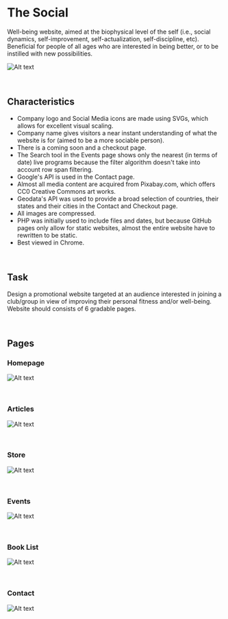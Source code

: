 # The Social

Well-being website, aimed at the biophysical level of the self (i.e., social dynamics, self-improvement, self-actualization, self-discipline, etc). Beneficial for people of all ages who are interested in being better, or to be instilled with new possibilities.

![Alt text](./readme-resources/img/web_1.png "TheSocial Homepage")

&nbsp;
## Characteristics
- Company logo and Social Media icons are made using SVGs, which allows for excellent visual scaling.
- Company name gives visitors a near instant understanding of what the website is for (aimed to be a more sociable person).
- There is a coming soon and a checkout page.
- The Search tool in the Events page shows only the nearest (in terms of date) live programs because the filter algorithm doesn't take into account row span filtering.
- Google's API is used in the Contact page.
- Almost all media content are acquired from Pixabay.com, which offers CC0 Creative Commons art works.
- Geodata's API was used to provide a broad selection of countries, their states and their cities in the Contact and Checkout page.
- All images are compressed.
- PHP was initially used to include files and dates, but because GitHub pages only allow for static websites, almost the entire website have to rewritten to be static.
- Best viewed in Chrome.

&nbsp;
## Task
Design a promotional website targeted at an audience interested in joining a club/group in view of improving their personal fitness and/or well-being. Website should consists of 6 gradable pages.

&nbsp;
## Pages
### Homepage
![Alt text](./readme-resources/img/1_Home.jpg "Homepage")

&nbsp;
### Articles
![Alt text](./readme-resources/img/2_Articles.png "Articles")

&nbsp;
### Store
![Alt text](./readme-resources/img/3_Store.png "Store")

&nbsp;
### Events
![Alt text](./readme-resources/img/4_Events.jpg "Events")

&nbsp;
### Book List
![Alt text](./readme-resources/img/5_Booklist.png "Book List")

&nbsp;
### Contact
![Alt text](./readme-resources/img/6_Contact.png "Contact")

